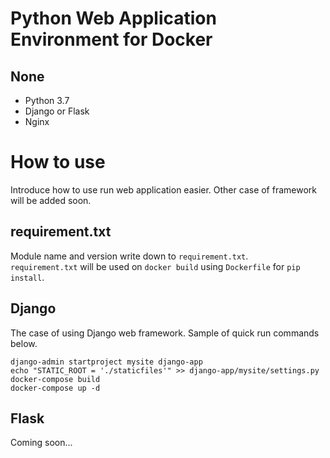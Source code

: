 # Python Web Application Environment for Docker

## None
- Python 3.7
- Django or Flask
- Nginx


# How to use

Introduce how to use run web application easier. Other case of framework will be added soon.

## requirement.txt

Module name and version write down to `requirement.txt`.  
`requirement.txt` will be used on `docker build` using `Dockerfile` for `pip install`.

## Django

The case of using Django web framework. Sample of quick run commands below.
```
django-admin startproject mysite django-app
echo "STATIC_ROOT = './staticfiles'" >> django-app/mysite/settings.py
docker-compose build
docker-compose up -d
```


## Flask

Coming soon...